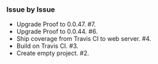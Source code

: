 ### Issue by Issue

 * Upgrade Proof to 0.0.47. #7.
 * Upgrade Proof to 0.0.44. #6.
 * Ship coverage from Travis CI to web server. #4.
 * Build on Travis CI. #3.
 * Create empty project. #2.
